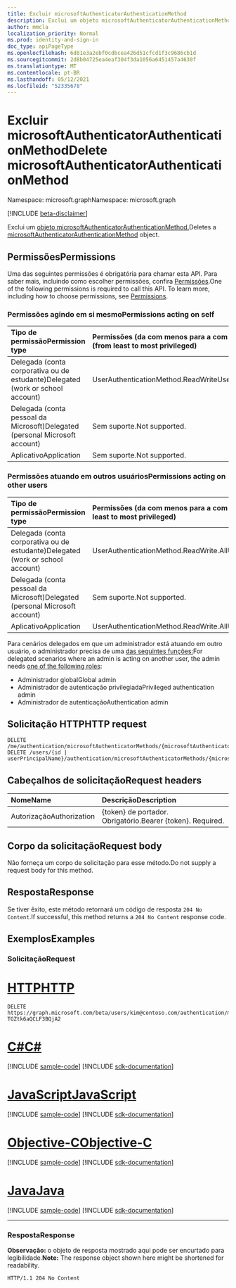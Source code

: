 ```yaml
---
title: Excluir microsoftAuthenticatorAuthenticationMethod
description: Exclui um objeto microsoftAuthenticatorAuthenticationMethod.
author: mmcla
localization_priority: Normal
ms.prod: identity-and-sign-in
doc_type: apiPageType
ms.openlocfilehash: 6d81e3a2ebf0cdbcea426d51cfcd1f3c9686cb1d
ms.sourcegitcommit: 2d8b04725ea4eaf304f3da1056a6451457a4630f
ms.translationtype: MT
ms.contentlocale: pt-BR
ms.lasthandoff: 05/12/2021
ms.locfileid: "52335678"
---
```

# <a name="delete-microsoftauthenticatorauthenticationmethod"></a><span data-ttu-id="31b81-103">Excluir microsoftAuthenticatorAuthenticationMethod</span><span class="sxs-lookup"><span data-stu-id="31b81-103">Delete microsoftAuthenticatorAuthenticationMethod</span></span>
<span data-ttu-id="31b81-104">Namespace: microsoft.graph</span><span class="sxs-lookup"><span data-stu-id="31b81-104">Namespace: microsoft.graph</span></span>

[!INCLUDE [beta-disclaimer](../../includes/beta-disclaimer.md)]

<span data-ttu-id="31b81-105">Exclui um [objeto microsoftAuthenticatorAuthenticationMethod.](../resources/microsoftauthenticatorauthenticationmethod.md)</span><span class="sxs-lookup"><span data-stu-id="31b81-105">Deletes a [microsoftAuthenticatorAuthenticationMethod](../resources/microsoftauthenticatorauthenticationmethod.md) object.</span></span>

## <a name="permissions"></a><span data-ttu-id="31b81-106">Permissões</span><span class="sxs-lookup"><span data-stu-id="31b81-106">Permissions</span></span>

<span data-ttu-id="31b81-p101">Uma das seguintes permissões é obrigatória para chamar esta API. Para saber mais, incluindo como escolher permissões, confira [Permissões](/graph/permissions-reference).</span><span class="sxs-lookup"><span data-stu-id="31b81-p101">One of the following permissions is required to call this API. To learn more, including how to choose permissions, see [Permissions](/graph/permissions-reference).</span></span>

### <a name="permissions-acting-on-self"></a><span data-ttu-id="31b81-109">Permissões agindo em si mesmo</span><span class="sxs-lookup"><span data-stu-id="31b81-109">Permissions acting on self</span></span>

|<span data-ttu-id="31b81-110">Tipo de permissão</span><span class="sxs-lookup"><span data-stu-id="31b81-110">Permission type</span></span>      | <span data-ttu-id="31b81-111">Permissões (da com menos para a com mais privilégios)</span><span class="sxs-lookup"><span data-stu-id="31b81-111">Permissions (from least to most privileged)</span></span>              |
|:---------------------------------------|:-------------------------|
| <span data-ttu-id="31b81-112">Delegada (conta corporativa ou de estudante)</span><span class="sxs-lookup"><span data-stu-id="31b81-112">Delegated (work or school account)</span></span>     | <span data-ttu-id="31b81-113">UserAuthenticationMethod.ReadWrite</span><span class="sxs-lookup"><span data-stu-id="31b81-113">UserAuthenticationMethod.ReadWrite</span></span> |
| <span data-ttu-id="31b81-114">Delegada (conta pessoal da Microsoft)</span><span class="sxs-lookup"><span data-stu-id="31b81-114">Delegated (personal Microsoft account)</span></span> | <span data-ttu-id="31b81-115">Sem suporte.</span><span class="sxs-lookup"><span data-stu-id="31b81-115">Not supported.</span></span> |
| <span data-ttu-id="31b81-116">Aplicativo</span><span class="sxs-lookup"><span data-stu-id="31b81-116">Application</span></span>                            | <span data-ttu-id="31b81-117">Sem suporte.</span><span class="sxs-lookup"><span data-stu-id="31b81-117">Not supported.</span></span> |

### <a name="permissions-acting-on-other-users"></a><span data-ttu-id="31b81-118">Permissões atuando em outros usuários</span><span class="sxs-lookup"><span data-stu-id="31b81-118">Permissions acting on other users</span></span>

|<span data-ttu-id="31b81-119">Tipo de permissão</span><span class="sxs-lookup"><span data-stu-id="31b81-119">Permission type</span></span>      | <span data-ttu-id="31b81-120">Permissões (da com menos para a com mais privilégios)</span><span class="sxs-lookup"><span data-stu-id="31b81-120">Permissions (from least to most privileged)</span></span>              |
|:---------------------------------------|:-------------------------|
| <span data-ttu-id="31b81-121">Delegada (conta corporativa ou de estudante)</span><span class="sxs-lookup"><span data-stu-id="31b81-121">Delegated (work or school account)</span></span>     | <span data-ttu-id="31b81-122">UserAuthenticationMethod.ReadWrite.All</span><span class="sxs-lookup"><span data-stu-id="31b81-122">UserAuthenticationMethod.ReadWrite.All</span></span> |
| <span data-ttu-id="31b81-123">Delegada (conta pessoal da Microsoft)</span><span class="sxs-lookup"><span data-stu-id="31b81-123">Delegated (personal Microsoft account)</span></span> | <span data-ttu-id="31b81-124">Sem suporte.</span><span class="sxs-lookup"><span data-stu-id="31b81-124">Not supported.</span></span> |
| <span data-ttu-id="31b81-125">Aplicativo</span><span class="sxs-lookup"><span data-stu-id="31b81-125">Application</span></span>                            | <span data-ttu-id="31b81-126">UserAuthenticationMethod.ReadWrite.All</span><span class="sxs-lookup"><span data-stu-id="31b81-126">UserAuthenticationMethod.ReadWrite.All</span></span> |

<span data-ttu-id="31b81-127">Para cenários delegados em que um administrador está atuando em outro usuário, o administrador precisa de uma [das seguintes funções:](/azure/active-directory/users-groups-roles/directory-assign-admin-roles#available-roles)</span><span class="sxs-lookup"><span data-stu-id="31b81-127">For delegated scenarios where an admin is acting on another user, the admin needs [one of the following roles](/azure/active-directory/users-groups-roles/directory-assign-admin-roles#available-roles):</span></span>
* <span data-ttu-id="31b81-128">Administrador global</span><span class="sxs-lookup"><span data-stu-id="31b81-128">Global admin</span></span>
* <span data-ttu-id="31b81-129">Administrador de autenticação privilegiada</span><span class="sxs-lookup"><span data-stu-id="31b81-129">Privileged authentication admin</span></span>
* <span data-ttu-id="31b81-130">Administrador de autenticação</span><span class="sxs-lookup"><span data-stu-id="31b81-130">Authentication admin</span></span>

## <a name="http-request"></a><span data-ttu-id="31b81-131">Solicitação HTTP</span><span class="sxs-lookup"><span data-stu-id="31b81-131">HTTP request</span></span>

<!-- {
  "blockType": "ignored"
}
-->
``` http
DELETE /me/authentication/microsoftAuthenticatorMethods/{microsoftAuthenticatorAuthenticationMethodId}
DELETE /users/{id | userPrincipalName}/authentication/microsoftAuthenticatorMethods/{microsoftAuthenticatorAuthenticationMethodId}
```

## <a name="request-headers"></a><span data-ttu-id="31b81-132">Cabeçalhos de solicitação</span><span class="sxs-lookup"><span data-stu-id="31b81-132">Request headers</span></span>
|<span data-ttu-id="31b81-133">Nome</span><span class="sxs-lookup"><span data-stu-id="31b81-133">Name</span></span>|<span data-ttu-id="31b81-134">Descrição</span><span class="sxs-lookup"><span data-stu-id="31b81-134">Description</span></span>|
|:---|:---|
|<span data-ttu-id="31b81-135">Autorização</span><span class="sxs-lookup"><span data-stu-id="31b81-135">Authorization</span></span>|<span data-ttu-id="31b81-p102">{token} de portador. Obrigatório.</span><span class="sxs-lookup"><span data-stu-id="31b81-p102">Bearer {token}. Required.</span></span>|

## <a name="request-body"></a><span data-ttu-id="31b81-138">Corpo da solicitação</span><span class="sxs-lookup"><span data-stu-id="31b81-138">Request body</span></span>
<span data-ttu-id="31b81-139">Não forneça um corpo de solicitação para esse método.</span><span class="sxs-lookup"><span data-stu-id="31b81-139">Do not supply a request body for this method.</span></span>

## <a name="response"></a><span data-ttu-id="31b81-140">Resposta</span><span class="sxs-lookup"><span data-stu-id="31b81-140">Response</span></span>

<span data-ttu-id="31b81-141">Se tiver êxito, este método retornará um código de resposta `204 No Content`.</span><span class="sxs-lookup"><span data-stu-id="31b81-141">If successful, this method returns a `204 No Content` response code.</span></span>

## <a name="examples"></a><span data-ttu-id="31b81-142">Exemplos</span><span class="sxs-lookup"><span data-stu-id="31b81-142">Examples</span></span>

### <a name="request"></a><span data-ttu-id="31b81-143">Solicitação</span><span class="sxs-lookup"><span data-stu-id="31b81-143">Request</span></span>

# <a name="http"></a>[<span data-ttu-id="31b81-144">HTTP</span><span class="sxs-lookup"><span data-stu-id="31b81-144">HTTP</span></span>](#tab/http)
<!-- {
  "blockType": "request",
  "name": "delete_microsoftauthenticatorauthenticationmethod"
}
-->
``` http
DELETE https://graph.microsoft.com/beta/users/kim@contoso.com/authentication/microsoftAuthenticatorMethods/_jpuR-TGZtk6aQCLF3BQjA2
```
# <a name="c"></a>[<span data-ttu-id="31b81-145">C#</span><span class="sxs-lookup"><span data-stu-id="31b81-145">C#</span></span>](#tab/csharp)
[!INCLUDE [sample-code](../includes/snippets/csharp/delete-microsoftauthenticatorauthenticationmethod-csharp-snippets.md)]
[!INCLUDE [sdk-documentation](../includes/snippets/snippets-sdk-documentation-link.md)]

# <a name="javascript"></a>[<span data-ttu-id="31b81-146">JavaScript</span><span class="sxs-lookup"><span data-stu-id="31b81-146">JavaScript</span></span>](#tab/javascript)
[!INCLUDE [sample-code](../includes/snippets/javascript/delete-microsoftauthenticatorauthenticationmethod-javascript-snippets.md)]
[!INCLUDE [sdk-documentation](../includes/snippets/snippets-sdk-documentation-link.md)]

# <a name="objective-c"></a>[<span data-ttu-id="31b81-147">Objective-C</span><span class="sxs-lookup"><span data-stu-id="31b81-147">Objective-C</span></span>](#tab/objc)
[!INCLUDE [sample-code](../includes/snippets/objc/delete-microsoftauthenticatorauthenticationmethod-objc-snippets.md)]
[!INCLUDE [sdk-documentation](../includes/snippets/snippets-sdk-documentation-link.md)]

# <a name="java"></a>[<span data-ttu-id="31b81-148">Java</span><span class="sxs-lookup"><span data-stu-id="31b81-148">Java</span></span>](#tab/java)
[!INCLUDE [sample-code](../includes/snippets/java/delete-microsoftauthenticatorauthenticationmethod-java-snippets.md)]
[!INCLUDE [sdk-documentation](../includes/snippets/snippets-sdk-documentation-link.md)]

---



### <a name="response"></a><span data-ttu-id="31b81-149">Resposta</span><span class="sxs-lookup"><span data-stu-id="31b81-149">Response</span></span>
<span data-ttu-id="31b81-150">**Observação:** o objeto de resposta mostrado aqui pode ser encurtado para legibilidade.</span><span class="sxs-lookup"><span data-stu-id="31b81-150">**Note:** The response object shown here might be shortened for readability.</span></span>
<!-- {
  "blockType": "response",
  "truncated": true
}
-->
``` http
HTTP/1.1 204 No Content
```

